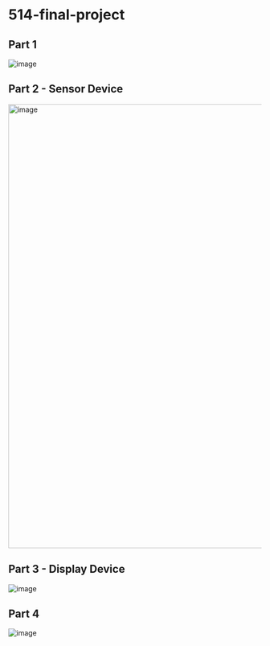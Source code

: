 # 514-final-project
## Part 1
![image](https://github.com/lxr429/514-final-project/assets/148398210/4ade15ab-e782-40b6-b963-67291017b2ea)

## Part 2 - Sensor Device
<img width="883" alt="image" src="https://github.com/lxr429/514-final-project/assets/148398210/5e001181-379b-4eb5-828f-1293993bfc7b">


## Part 3 - Display Device
![image](https://github.com/lxr429/514-final-project/assets/148398210/19f06bc6-9180-4738-b613-c41a2da54cf1)

## Part 4
![image](https://github.com/lxr429/514-final-project/assets/148398210/3149bcf3-ac02-4795-bd7d-91958daa64ac)
